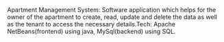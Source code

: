 Apartment Management System: Software application which helps for the owner of the apartment to create, read, update and delete the data as well as the tenant to access the necessary details.Tech: Apache NetBeans(frontend) using java, MySql(backend) using SQL.
